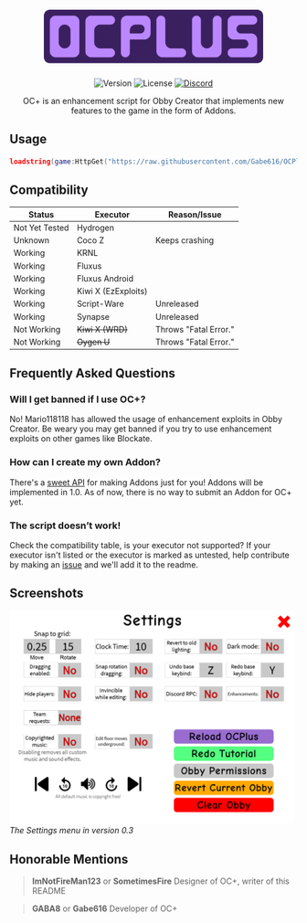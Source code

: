 <h1 align="center"><img src="https://github.com/Gabe616/OCPlus/raw/main/assets/OCPlus.png" width="384" alt="OCPlus Logo"></h1>
<p align="center">
<img src="https://img.shields.io/github/v/release/Gabe616/OCPlus" alt="Version">
<img src="https://img.shields.io/github/license/Gabe616/OCPlus" alt="License">
<a href="https://discord.gg/Mpw6b7vQfJ"><img src="https://img.shields.io/discord/1050859544219234385?color=5865f2" alt="Discord"></a>
</p>
<p align="center">OC+ is an enhancement script for Obby Creator that implements new features to the game in the form of Addons.</p>

## Usage

```lua
loadstring(game:HttpGet("https://raw.githubusercontent.com/Gabe616/OCPlus/main/loader.lua"))()
```

## Compatibility

| Status            | Executor              | Reason/Issue                   |
| ----------------- | --------------------- | ------------------------------ |
| Not Yet Tested    | Hydrogen              |                                |
| Unknown           | Coco Z                | Keeps crashing                 |
| Working           | KRNL                  |                                |
| Working           | Fluxus                |                                |
| Working           | Fluxus Android        |                                |
| Working           | Kiwi X (EzExploits)   |                                |
| Working           | Script-Ware           | Unreleased |
| Working           | Synapse               | Unreleased |
| Not Working       | ~~Kiwi X (WRD)~~      | Throws "Fatal Error."          |
| Not Working       | ~~Oygen U~~           | Throws "Fatal Error."          |

## Frequently Asked Questions

### Will I get banned if I use OC+?

No! Mario118118 has allowed the usage of enhancement exploits in Obby Creator. Be weary you may get banned if you try to use enhancement exploits on other games like Blockate.

### How can I create my own Addon?

There's a [sweet API](https://github.com/Gabe616/OCPlus/tree/addons#readme) for making Addons just for you! Addons will be implemented in 1.0. As of now, there is no way to submit an Addon for OC+ yet.

### The script doesn’t work!

Check the compatibility table, is your executor not supported? If your executor isn't listed or the executor is marked as untested, help contribute by making an [issue](https://github.com/Gabe616/OCPlus/issues) and we'll add it to the readme.

## Screenshots
<img src="https://github.com/Gabe616/OCPlus/raw/main/assets/settings.png" width="500" alt="The Settings menu in version 0.3">
<i>The Settings menu in version 0.3</i>

## Honorable Mentions
> **ImNotFireMan123** or **SometimesFire**
> Designer of OC+, writer of this README

> **GABA8** or **Gabe616**
> Developer of OC+
